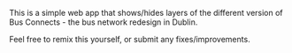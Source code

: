 This is a simple web app that shows/hides layers of the different version of Bus Connects - the bus network redesign in Dublin.

Feel free to remix this yourself, or submit any fixes/improvements.
